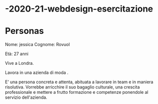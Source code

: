 # -2020-21-webdesign-esercitazione
 # Personas
Nome: jessica
Cognome: Rovuol

Età: 27 anni

Vive a Londra.

Lavora in una azienda di moda .

 E'  una persona concreta e attenta, abituata a lavorare in team e in maniera risolutiva. Vorrebbe arricchire il suo bagaglio culturale, una crescita professionale e  mettere a frutto formazione e competenze ponendole al servizio dell'azienda.
 
